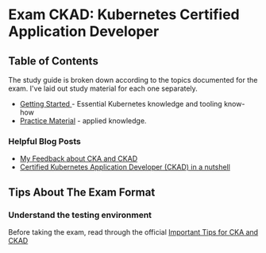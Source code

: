 # Exam CKAD: Kubernetes Certified Application Developer

## Table of Contents

The study guide is broken down according to the topics documented for the exam. I've laid out study material for each one separately. 

- [Getting Started ](getting-started.md) - Essential Kubernetes knowledge and tooling know-how
- [Practice Material](practice-material) - applied knowledge. 

### Helpful Blog Posts
* [My Feedback about CKA and CKAD](https://medium.com/@ikaboubi/my-feedback-about-cka-and-ckad-e82a35585fe9)
* [Certified Kubernetes Application Developer (CKAD) in a nutshell](https://medium.com/@tuannvm/certified-kubernetes-application-developer-ckad-in-a-nutshell-9540ff58c542)

## Tips About The Exam Format

### Understand the testing environment
Before taking the exam, read through the official [Important Tips for CKA and CKAD](https://training.linuxfoundation.org/wp-content/uploads/2019/05/Important-Tips-CKA-CKAD-May.pdf)